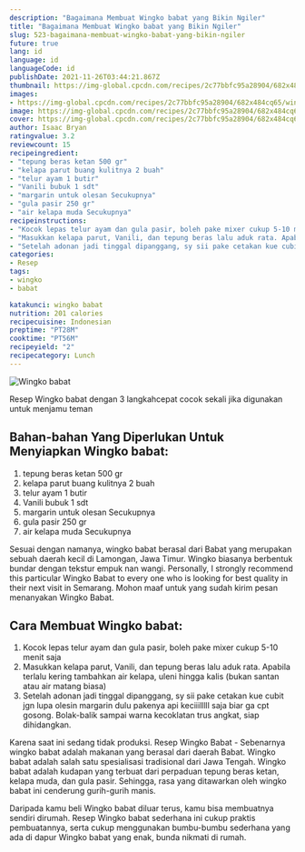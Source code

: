 ```yaml
---
description: "Bagaimana Membuat Wingko babat yang Bikin Ngiler"
title: "Bagaimana Membuat Wingko babat yang Bikin Ngiler"
slug: 523-bagaimana-membuat-wingko-babat-yang-bikin-ngiler
future: true
lang: id
language: id
languageCode: id
publishDate: 2021-11-26T03:44:21.867Z 
thumbnail: https://img-global.cpcdn.com/recipes/2c77bbfc95a28904/682x484cq65/wingko-babat-foto-resep-utama.png
images:
- https://img-global.cpcdn.com/recipes/2c77bbfc95a28904/682x484cq65/wingko-babat-foto-resep-utama.png
image: https://img-global.cpcdn.com/recipes/2c77bbfc95a28904/682x484cq65/wingko-babat-foto-resep-utama.png
cover: https://img-global.cpcdn.com/recipes/2c77bbfc95a28904/682x484cq65/wingko-babat-foto-resep-utama.png
author: Isaac Bryan
ratingvalue: 3.2
reviewcount: 15
recipeingredient:
- "tepung beras ketan 500 gr"
- "kelapa parut buang kulitnya 2 buah"
- "telur ayam 1 butir"
- "Vanili bubuk 1 sdt"
- "margarin untuk olesan Secukupnya"
- "gula pasir 250 gr"
- "air kelapa muda Secukupnya"
recipeinstructions:
- "Kocok lepas telur ayam dan gula pasir, boleh pake mixer cukup 5-10 menit saja"
- "Masukkan kelapa parut, Vanili, dan tepung beras lalu aduk rata. Apabila terlalu kering tambahkan air kelapa, uleni hingga kalis (bukan santan atau air matang biasa)"
- "Setelah adonan jadi tinggal dipanggang, sy sii pake cetakan kue cubit jgn lupa olesin margarin dulu pakenya api keciiilllll saja biar ga cpt gosong. Bolak-balik sampai warna kecoklatan trus angkat, siap dihidangkan."
categories:
- Resep
tags:
- wingko
- babat

katakunci: wingko babat 
nutrition: 201 calories
recipecuisine: Indonesian
preptime: "PT28M"
cooktime: "PT56M"
recipeyield: "2"
recipecategory: Lunch
---
```



![Wingko babat](https://img-global.cpcdn.com/recipes/2c77bbfc95a28904/682x484cq65/wingko-babat-foto-resep-utama.png)

Resep Wingko babat    dengan 3 langkahcepat cocok sekali jika digunakan untuk menjamu teman

<!--inarticleads1-->

## Bahan-bahan Yang Diperlukan Untuk Menyiapkan Wingko babat:

1. tepung beras ketan 500 gr
1. kelapa parut buang kulitnya 2 buah
1. telur ayam 1 butir
1. Vanili bubuk 1 sdt
1. margarin untuk olesan Secukupnya
1. gula pasir 250 gr
1. air kelapa muda Secukupnya

Sesuai dengan namanya, wingko babat berasal dari Babat yang merupakan sebuah daerah kecil di Lamongan, Jawa Timur. Wingko biasanya berbentuk bundar dengan tekstur empuk nan wangi. Personally, I strongly recommend this particular Wingko Babat to every one who is looking for best quality in their next visit in Semarang. Mohon maaf untuk yang sudah kirim pesan menanyakan Wingko Babat. 

<!--inarticleads2-->

## Cara Membuat Wingko babat:

1. Kocok lepas telur ayam dan gula pasir, boleh pake mixer cukup 5-10 menit saja
1. Masukkan kelapa parut, Vanili, dan tepung beras lalu aduk rata. Apabila terlalu kering tambahkan air kelapa, uleni hingga kalis (bukan santan atau air matang biasa)
1. Setelah adonan jadi tinggal dipanggang, sy sii pake cetakan kue cubit jgn lupa olesin margarin dulu pakenya api keciiilllll saja biar ga cpt gosong. Bolak-balik sampai warna kecoklatan trus angkat, siap dihidangkan.


Karena saat ini sedang tidak produksi. Resep Wingko Babat - Sebenarnya wingko babat adalah makanan yang berasal dari daerah Babat. Wingko babat adalah salah satu spesialisasi tradisional dari Jawa Tengah. Wingko babat adalah kudapan yang terbuat dari perpaduan tepung beras ketan, kelapa muda, dan gula pasir. Sehingga, rasa yang ditawarkan oleh wingko babat ini cenderung gurih-gurih manis. 

Daripada kamu beli  Wingko babat  diluar terus, kamu  bisa membuatnya sendiri dirumah. Resep  Wingko babat  sederhana ini cukup praktis pembuatannya, serta cukup menggunakan bumbu-bumbu sederhana yang ada di dapur  Wingko babat  yang enak, bunda nikmati di rumah.
